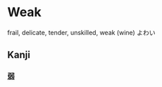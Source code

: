 # Weak
frail, delicate, tender, unskilled, weak (wine)
よわい

## Kanji
### [弱](../Kanji/kanji-dict/弱.md)
